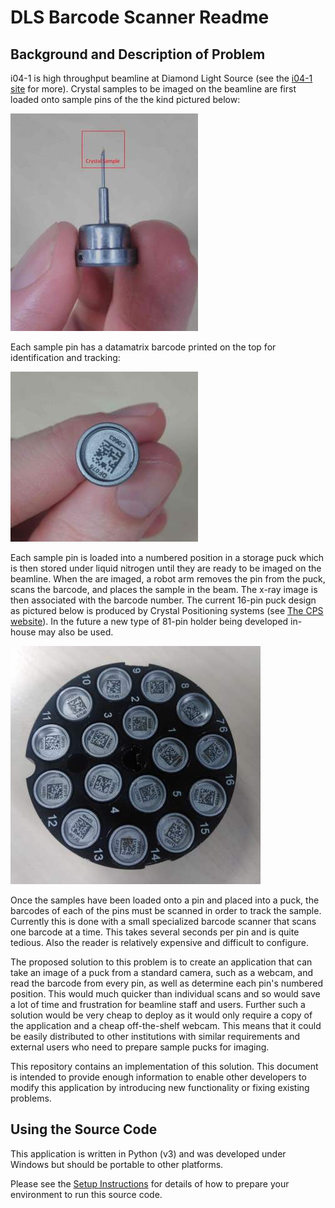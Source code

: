 DLS Barcode Scanner Readme
==========================

Background and Description of Problem
-------------------------------------
i04-1 is high throughput beamline at Diamond Light Source (see the [i04-1 site](http://www.diamond.ac.uk/Beamlines/Mx/I04-1.html) for more). Crystal samples to be imaged on the beamline are first loaded onto sample pins of the the kind pictured below:

![Sample Pin](docs/img/pin.jpg) 

Each sample pin has a datamatrix barcode printed on the top for identification and tracking:

![Barcode on top of pin](docs/img/pin-barcode.jpg)

Each sample pin is loaded into a numbered position in a storage puck which is then stored under liquid nitrogen until they are ready to be imaged on the beamline. When the are imaged, a robot arm removes the pin from the puck, scans the barcode, and places the sample in the beam. The x-ray image is then associated with the barcode number. The current 16-pin puck design as pictured below is produced by Crystal Positioning systems (see [The CPS website](http://www.crystalpositioningsystems.com/index.php?option=com_content&view=article&id=21)). In the future a new type of 81-pin holder being developed in-house may also be used.

![Puck](docs/img/puck.jpg)

Once the samples have been loaded onto a pin and placed into a puck, the barcodes of each of the pins must be scanned in order to track the sample. Currently this is done with a small specialized barcode scanner that scans one barcode at a time. This takes several seconds per pin and is quite tedious. Also the reader is relatively expensive and difficult to configure.

The proposed solution to this problem is to create an application that can take an image of a puck from a standard camera, such as a webcam, and read the barcode from every pin, as well as determine each pin's numbered position. This would much quicker than individual scans and so would save a lot of time and frustration for beamline staff and users. Further such a solution would be very cheap to deploy as it would only require a copy of the application and a cheap off-the-shelf webcam. This means that it could be easily distributed to other institutions with similar requirements and external users who need to prepare sample pucks for imaging.

This repository contains an implementation of this solution. This document is intended to provide enough information to enable other developers to modify this application by introducing new functionality or fixing existing problems.


Using the Source Code
---------------------
This application is written in Python (v3) and was developed under Windows but should be portable to other platforms.
 
Please see the [Setup Instructions](docs/SETUP.md) for details of how to prepare your environment to run this source code.
